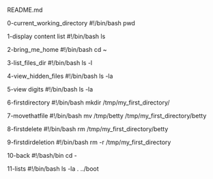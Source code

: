 
README.md

0-current_working_directory
#!/bin/bash
pwd

1-display content list
#!/bin/bash
ls

2-bring_me_home
#!/bin/bash
cd ~

3-list_files_dir
#!/bin/bash
ls -l

4-view_hidden_files
#!/bin/bash
ls -la

5-view digits
#!/bin/bash
ls -la

6-firstdirectory
#!/bin/bash
mkdir /tmp/my_first_directory/

7-movethatfile
#!/bin/bash
mv /tmp/betty /tmp/my_first_directory/betty

8-firstdelete
#!/bin/bash
rm /tmp/my_first_directory/betty

9-firstdirdeletion
#!/bin/bash
rm -r /tmp/my_first_directory

10-back
#!/bash/bin
cd -

11-lists
#!/bin/bash
ls -la . ../boot
